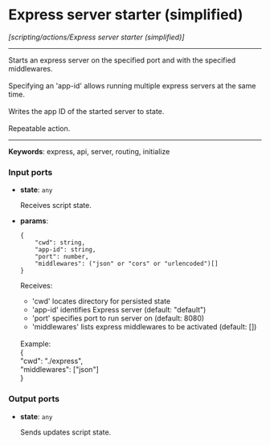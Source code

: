 # Express server starter (simplified)

_[scripting/actions/Express server starter (simplified)]_

---

Starts an express server on the specified port and with the specified middlewares.<br>
<br>
Specifying an 'app-id' allows running multiple express servers at the same time.<br>
<br>
Writes the app ID of the started server to state.<br>
<br>
Repeatable action.<br>

---

__Keywords__: express, api, server, routing, initialize

### Input ports

* __state__: ` any `

    Receives script state.<br>


* __params__: 
    ```
    {
        "cwd": string,
        "app-id": string,
        "port": number,
        "middlewares": ("json" or "cors" or "urlencoded")[]
    }
    ```

    Receives:<br>
    * 'cwd' locates directory for persisted state<br>
    * 'app-id' identifies Express server (default: "default")<br>
    * 'port' specifies port to run server on (default: 8080)<br>
    * 'middlewares' lists express middlewares to be activated (default: [])<br>
    <br>
    Example:<br>
    {<br>
      "cwd": "./express",<br>
      "middlewares": ["json"]<br>
    }<br>

### Output ports

* __state__: ` any `

    Sends updates script state.<br>

